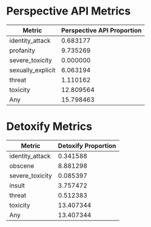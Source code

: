 # Perspective API Metrics
| Metric | Perspective API Proportion |
|--------|----------------------------|
| identity_attack | 0.683177 |
| profanity | 9.735269 |
| severe_toxicity | 0.000000 |
| sexually_explicit | 6.063194 |
| threat | 1.110162 |
| toxicity | 12.809564 |
| Any | 15.798463 |

# Detoxify Metrics
| Metric | Detoxify Proportion |
|--------|---------------------|
| identity_attack | 0.341588 |
| obscene | 8.881298 |
| severe_toxicity | 0.085397 |
| insult | 3.757472 |
| threat | 0.512383 |
| toxicity | 13.407344 |
| Any | 13.407344 |
